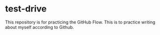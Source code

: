 # test-drive
This repository is for practicing the GitHub Flow.
This is to practice writing about myself according to Github.
